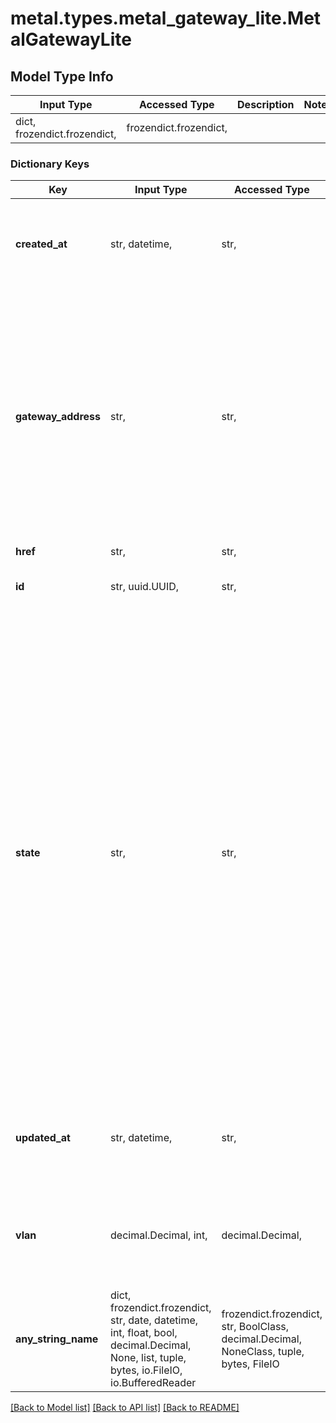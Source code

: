 # metal.types.metal_gateway_lite.MetalGatewayLite

## Model Type Info
Input Type | Accessed Type | Description | Notes
------------ | ------------- | ------------- | -------------
dict, frozendict.frozendict,  | frozendict.frozendict,  |  | 

### Dictionary Keys
Key | Input Type | Accessed Type | Description | Notes
------------ | ------------- | ------------- | ------------- | -------------
**created_at** | str, datetime,  | str,  |  | [optional] value must conform to RFC-3339 date-time
**gateway_address** | str,  | str,  | The gateway address with subnet CIDR value for this Metal Gateway. For example, a Metal Gateway using an IP reservation with block 10.1.2.0/27 would have a gateway address of 10.1.2.1/27. | [optional] 
**href** | str,  | str,  |  | [optional] 
**id** | str, uuid.UUID,  | str,  |  | [optional] value must be a uuid
**state** | str,  | str,  | The current state of the Metal Gateway. &#x27;Ready&#x27; indicates the gateway record has been configured, but is currently not active on the network. &#x27;Active&#x27; indicates the gateway has been configured on the network. &#x27;Deleting&#x27; is a temporary state used to indicate that the gateway is in the process of being un-configured from the network, after which the gateway record will be deleted. | [optional] must be one of ["ready", "active", "deleting", ] 
**updated_at** | str, datetime,  | str,  |  | [optional] value must conform to RFC-3339 date-time
**vlan** | decimal.Decimal, int,  | decimal.Decimal,  | The VLAN id of the Virtual Network record associated to this Metal Gateway. | [optional] 
**any_string_name** | dict, frozendict.frozendict, str, date, datetime, int, float, bool, decimal.Decimal, None, list, tuple, bytes, io.FileIO, io.BufferedReader | frozendict.frozendict, str, BoolClass, decimal.Decimal, NoneClass, tuple, bytes, FileIO | any string name can be used but the value must be the correct type | [optional]

[[Back to Model list]](../../README.md#documentation-for-models) [[Back to API list]](../../README.md#documentation-for-api-endpoints) [[Back to README]](../../README.md)


